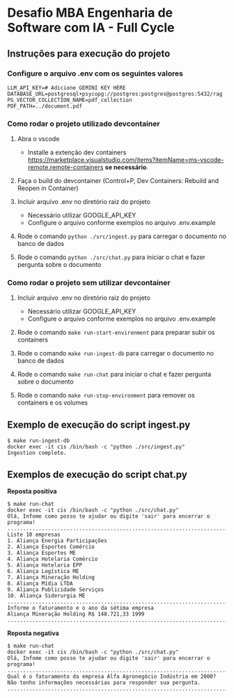 # Desafio MBA Engenharia de Software com IA - Full Cycle

## Instruções para execução do projeto

### Configure o arquivo .env com os seguintes valores

```text
LLM_API_KEY=# Adicione GEMINI KEY HERE
DATABASE_URL=postgresql+psycopg://postgres:postgres@postgres:5432/rag
PG_VECTOR_COLLECTION_NAME=pdf_collection
PDF_PATH=../document.pdf
```

### Como rodar o projeto utilizado devcontainer


1. Abra o vscode
    - Installe a extenção dev containers https://marketplace.visualstudio.com/items?itemName=ms-vscode-remote.remote-containers **se necessário**.

2. Faça o build do devcontainer (Control+P, Dev Containers: Rebuild and Reopen in Container)

3. Incluir arquivo .env no diretório raiz do projeto
    - Necessário utilizar GOOGLE_API_KEY
    - Configure o arquivo conforme exemplos no arquivo .env.example

4. Rode o comando `python ./src/ingest.py` para carregar o documento no banco de dados

5. Rode o comando `python ./src/chat.py` para iniciar o chat e fazer pergunta sobre o documento

### Como rodar o projeto sem utilizar devcontainer

1. Incluir arquivo .env no diretório raiz do projeto
    - Necessário utilizar GOOGLE_API_KEY
    - Configure o arquivo conforme exemplos no arquivo .env.example

2. Rode o comando `make run-start-environment` para preparar subir os containers

3. Rode o comando `make run-ingest-db` para carregar o documento no banco de dados

4. Rode o comando `make run-chat` para iniciar o chat e fazer pergunta sobre o documento 

5. Rode o comando `make run-stop-environment` para remover os containers e os volumes

## Exemplo de execução do script ingest.py

```text
$ make run-ingest-db
docker exec -it cis /bin/bash -c "python ./src/ingest.py"
Ingestion complete.

```
## Exemplos de execução do script chat.py

**Reposta positiva**

```text
$ make run-chat
docker exec -it cis /bin/bash -c "python ./src/chat.py"
Olá, Infome como posso te ajudar ou digite 'sair' para encerrar o programa! 
...........................................................................
Liste 10 empresas
1. Aliança Energia Participações
2. Aliança Esportes Comércio
3. Aliança Esportes ME
4. Aliança Hotelaria Comércio
5. Aliança Hotelaria EPP
6. Aliança Logística ME
7. Aliança Mineração Holding
8. Aliança Mídia LTDA
9. Aliança Publicidade Serviços
10. Aliança Siderurgia ME
...........................................................................
Informe o faturamento e o ano da sétima empresa
Aliança Mineração Holding R$ 148.721,33 1999
...........................................................................
```

**Reposta negativa**

```text
$ make run-chat
docker exec -it cis /bin/bash -c "python ./src/chat.py"
Olá, Infome como posso te ajudar ou digite 'sair' para encerrar o programa! 
...........................................................................
Qual é o faturamento da empresa Alfa Agronegócio Indústria em 2000?
Não tenho informações necessárias para responder sua pergunta.
...........................................................................
```
